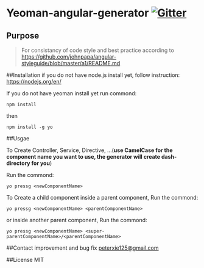 # Yeoman-angular-generator [![Gitter](https://img.shields.io/badge/Gitter-Join_the_Yeoman_chat_%E2%86%92-00d06f.svg)](https://gitter.im/yeoman/yeoman)

## Purpose
>For consistancy of code style and best practice
>according to https://github.com/johnpapa/angular-styleguide/blob/master/a1/README.md


##Installation
if you do not have node.js install yet, follow instruction:
https://nodejs.org/en/

If you do not have yeoman install yet  run commond:
```
npm install
```
then
```
npm install -g yo
```

##Usgae

To Create Controller, Service, Directive, ...(**use CamelCase for the component name you want to use, the generator will create dash-directory for you**)


Run the commond:
```
yo pressg <newComponentName>
```
To Create a child component inside a parent component, Run the commond:

```
yo pressg <newComponentName> <parentComponentName>
```
or
inside another parent component, Run the commond:
```
yo pressg <newComponentName> <super-parentComponentName>/<parentComponentName>
```

##Contact
improvement and bug fix
peterxie125@gmail.com

##License
MIT
